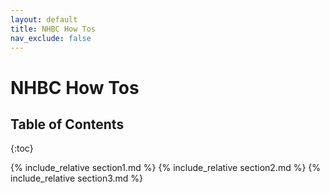 ```yaml
---
layout: default
title: NHBC How Tos
nav_exclude: false
---
```


# NHBC How Tos

## Table of Contents
{:toc}

{% include_relative section1.md %}
{% include_relative section2.md %}
{% include_relative section3.md %}

